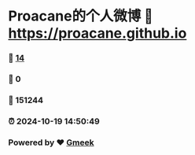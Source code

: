 # Proacane的个人微博 :link: https://proacane.github.io 
### :page_facing_up: [14](https://proacane.github.io/tag.html) 
### :speech_balloon: 0 
### :hibiscus: 151244 
### :alarm_clock: 2024-10-19 14:50:49 
### Powered by :heart: [Gmeek](https://github.com/Meekdai/Gmeek)
